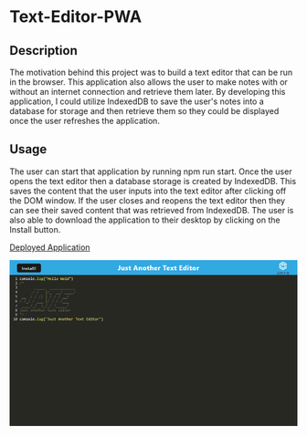 # Text-Editor-PWA

## Description

The motivation behind this project was to build a text editor that can be run in the browser. This application also allows the user to make notes with or without an internet connection and retrieve them later. By developing this application, I could utilize IndexedDB to save the user's notes into a database for storage and then retrieve them so they could be displayed once the user refreshes the application.


## Usage

The user can start that application by running npm run start. Once the user opens the text editor then a database storage is created by IndexedDB. This saves the content that the user inputs into the text editor after clicking off the DOM window. If the user closes and reopens the text editor then they can see their saved content that was retrieved from IndexedDB. The user is also able to download the application to their desktop by clicking on the Install button.



<a href="https://text-editor-pwa-uv8g.onrender.com">Deployed Application</a>

![alt text](./client/src/images/screenshot.png)


